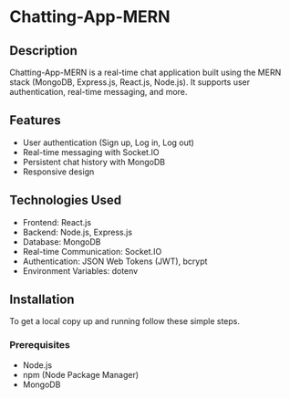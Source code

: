 # Chatting-App-MERN

## Description
Chatting-App-MERN is a real-time chat application built using the MERN stack (MongoDB, Express.js, React.js, Node.js). It supports user authentication, real-time messaging, and more.

## Features
- User authentication (Sign up, Log in, Log out)
- Real-time messaging with Socket.IO
- Persistent chat history with MongoDB
- Responsive design

## Technologies Used
- Frontend: React.js
- Backend: Node.js, Express.js
- Database: MongoDB
- Real-time Communication: Socket.IO
- Authentication: JSON Web Tokens (JWT), bcrypt
- Environment Variables: dotenv

## Installation
To get a local copy up and running follow these simple steps.

### Prerequisites
- Node.js
- npm (Node Package Manager)
- MongoDB
